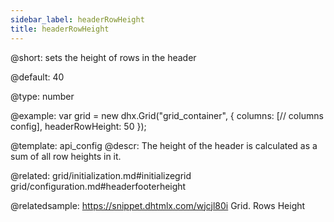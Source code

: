```yaml
---
sidebar_label: headerRowHeight
title: headerRowHeight
---          
```


@short: 
sets the height of rows in the header


@default:
40


@type: number

@example: 
var grid = new dhx.Grid("grid_container", {
	columns: [// columns config],
	headerRowHeight: 50
});


@template:	api_config
@descr: 
The height of the header is calculated as a sum of all row heights in it.

@related: grid/initialization.md#initializegrid
grid/configuration.md#headerfooterheight

@relatedsample: https://snippet.dhtmlx.com/wjcjl80i	Grid. Rows Height